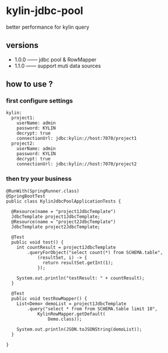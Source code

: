 # kylin-jdbc-pool
better performance for kylin query

## versions

- 1.0.0 —— jdbc pool & RowMapper 
- 1.1.0 —— support muti data sources

## how to use ?

### first configure settings 

```
kylin:
  project1:
    userName: admin
    password: KYLIN
    decrypt: true
    connectionUrl: jdbc:kylin://host:7070/project1
  project2:
    userName: admin
    password: KYLIN
    decrypt: true
    connectionUrl: jdbc:kylin://host:7070/project2

```

### then try your business 

```
@RunWith(SpringRunner.class)
@SpringBootTest
public class KylinJdbcPoolApplicationTests {

  @Resource(name = "project1JdbcTemplate")
  JdbcTemplate project1JdbcTemplate;
  @Resource(name = "project2JdbcTemplate")
  JdbcTemplate project2JdbcTemplate;

  @Test
  public void test() {
    int countResult = project1JdbcTemplate
        .queryForObject("select count(*) from SCHEMA.table",
            (resultSet, i) -> {
              return resultSet.getInt(1);
            });

    System.out.println("testResult: " + countResult);
  }

  @Test
  public void testRowMapper() {
    List<Demo> demoList = project1JdbcTemplate
        .query("select * from from SCHEMA.table limit 10",
            KylinRowMapper.getDefault(
                Demo.class));

    System.out.println(JSON.toJSONString(demoList));
  }

}

```
